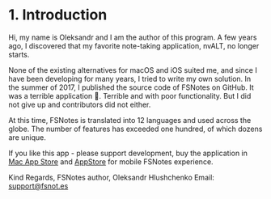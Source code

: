 # 1. Introduction

Hi, my name is Oleksandr and I am the author of this program. A few years ago, I discovered that my favorite note-taking application, nvALT, no longer starts.

None of the existing alternatives for macOS and iOS suited me, and since I have been developing for many years, I tried to write my own solution. In the summer of 2017, I published the source code of FSNotes on GitHub. It was a terrible application 🤬. Terrible and with poor functionality. But I did not give up and contributors did not either.

At this time, FSNotes is translated into 12 languages and used across the globe. The number of features has exceeded one hundred, of which dozens are unique.

If you like this app - please support development, buy the application in [Mac App Store](https://apps.apple.com/app/fsnotes/id1277179284) and [AppStore](https://apps.apple.com/app/fsnotes-manager/id1346501102) for mobile FSNotes experience.

Kind Regards,
FSNotes author, Oleksandr Hlushchenko 
Email: support@fsnot.es


